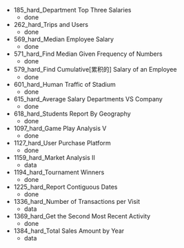 - 185_hard_Department Top Three Salaries
  - done
- 262_hard_Trips and Users
  - done
- 569_hard_Median Employee Salary
  - done
- 571_hard_Find Median Given Frequency of Numbers
  - done
- 579_hard_Find Cumulative[累积的] Salary of an Employee
  - done
- 601_hard_Human Traffic of Stadium
  - done
- 615_hard_Average Salary Departments VS Company
  - done
- 618_hard_Students Report By Geography
  - done
- 1097_hard_Game Play Analysis V
  - done
- 1127_hard_User Purchase Platform
  - done
- 1159_hard_Market Analysis II
  - data
- 1194_hard_Tournament Winners
  - done
- 1225_hard_Report Contiguous Dates
  - done
- 1336_hard_Number of Transactions per Visit
  - data
- 1369_hard_Get the Second Most Recent Activity
  - done
- 1384_hard_Total Sales Amount by Year
  - data

